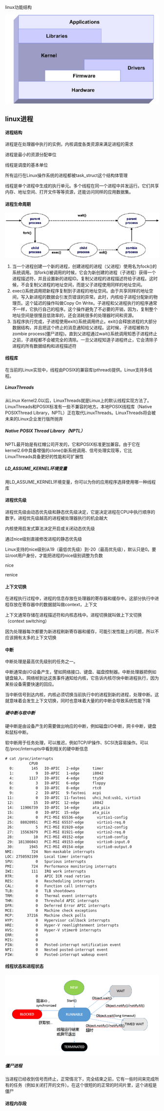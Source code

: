 linux功能结构

![image-20200204122906827](pic/linux结构/image-20200204122906827.png)



## linux进程

#### 进程结构

进程是在处理器中执行的实例，内核调度各类资源来满足进程的需求

进程是最小的资源分配单位

线程是调度的基本单位

所有运行在Linux操作系统的进程都被task_struct这个结构体管理

线程是单个进程中生成的执行单元。多个线程在同一个进程中并发运行。它们共享内存、地址空间、打开文件等等资源，还能访问同样的应用数据集。

#### 进程生命周期

![image-20200204134851346](pic/linux结构/image-20200204134851346.png)



1. 当一个进程创建一个新的进程，创建进程的进程（父进程）使用名为fock()的系统调用。当fork()被调用的时候，它会为新创建的进程（子进程）获得一个进程描述符，并且设置新的进程ID。复制父进程的进程描述符给子进程。这时候，不会复制父进程的地址空间，而是父子进程使用同样的地址空间。
2. exec()系统调用把新程序复制到子进程的地址空间。由于共享同样的地址空间，写入新进程的数据会引发页错误的异常。此时，内核给子进程分配新的物理页。这个延迟的操作叫做Copy	On	Write。子进程和父进程执行的程序通常不一样，它执行自己的程序。这个操作避免了不必要的开销，因为，复制整个地址空间是很慢且低效率的，还会消耗很多的处理器时间和资源。
3. 当程序执行完成，子进程使用exit()系统调用终止。exit()会释放进程的大部分数据结构，并且把这个终止的消息通知给父进程。这时候，子进程被称为zombie	process(僵尸进程)。直到父进程通过wait()系统调用知悉子进程终止之前，子进程都不会被完全的清除。一旦父进程知道子进程终止，它会清除子进程的所有数据结构和进程描述符

#### 线程库

在当前的Linux实现中，线程由POSIX的兼容库(pthread)提供。Linux支持多线程。

##### LinuxThreads
从Linux	Kernel2.0以后，LinuxThreads就是Linux上的默认线程实现方法了。LinuxThreads和POSIX标准有一些不兼容的地方。本地POSIX线程库（Native	POSIXThread	Library，NPTL）正在取代LinuxThreads。LinuxThreads将会被未来的Linux企业发行版所抛弃

##### Native	POSIX	Thread	Library（NPTL）
NPTL最开始是有红帽公司开发的，它和POSIX标准更加兼容。由于它在kernel2.6中具备增强的clone()新系统调用、信号处理实现等，它比LinuxThreads具备更好的性能和可扩展性

##### LD_ASSUME_KERNEL环境变量

用LD_ASSUME_KERNEL环境变量，你可以为你的应用程序选择使用哪一种线程库



#### 进程优先级

进程优先级由动态优先级和静态优先级决定，它是决定进程在CPU中执行顺序的数字。进程优先级越高的进程被处理器执行的机会越大

内核使用启发式算法决定开启或关闭动态优先级

通过nice级别直接修改进程的静态优先级

Linux支持的nice级别从19（最低优先级）到-20（最高优先级），默认只是0。要以root用户身份，才能把进程的nice级别调整为负数

nice

renice



#### 上下文切换

在进程执行过程中，进程的信息存放在处理器的寄存器和缓存中。这部分执行中进程存放在寄存器中的数据就叫做context，上下文

上下文通常存储在进程描述符和内核态栈中。进程切换就叫做上下文切换（context	switching）

因为处理器每次都要为新进程刷新寄存器和缓存，可能引发性能上的问题，所以不应该拥有太多的上下文切换



#### 中断

中断处理是最高优先级别的任务之一。

中断通常由I/O设备产生，譬如网络接口、键盘、磁盘控制器。中断处理器把例如键盘输入、网络帧到达这类事件通知给内核，它告诉内核尽快中断进程执行，因为某些设备需要快速的回应。

当中断信号到达内核，内核必须切换当前执行中的进程到新的进程，处理中断。这就意味着会发生上下文切换，同时也意味着大量的的中断会导致系统性能下降



##### 硬中断与软中断

硬中断是由设备产生的需要做出响应的中断，例如磁盘I/O中断，网卡中断，键盘和鼠标中断。

软中断用于任务处理，可以推迟，例如TCP/IP操作、SCSI洗容易操作。可以在/proc/interrupts中看到相关的硬中断信息

```
# cat /proc/interrupts 
           CPU0       
  0:        145   IO-APIC   2-edge      timer
  1:          9   IO-APIC   1-edge      i8042
  4:       1117   IO-APIC   4-edge      ttyS0
  6:          3   IO-APIC   6-edge      floppy
  8:          0   IO-APIC   8-edge      rtc0
  9:          2   IO-APIC   9-fasteoi   acpi
 11:          0   IO-APIC  11-fasteoi   uhci_hcd:usb1, virtio3
 12:         15   IO-APIC  12-edge      i8042
 14:   11906739   IO-APIC  14-edge      ata_piix
 15:          0   IO-APIC  15-edge      ata_piix
 24:          0   PCI-MSI 65536-edge      virtio1-config
 25:   88020951   PCI-MSI 65537-edge      virtio1-req.0
 26:          5   PCI-MSI 81920-edge      virtio2-config
 27:   15563679   PCI-MSI 81921-edge      virtio2-req.0
 28:         10   PCI-MSI 49152-edge      virtio0-config
 29:  181386043   PCI-MSI 49153-edge      virtio0-input.0
 30:       1945   PCI-MSI 49154-edge      virtio0-output.0
NMI:        724   Non-maskable interrupts
LOC: 2750592199   Local timer interrupts
SPU:          0   Spurious interrupts
PMI:        724   Performance monitoring interrupts
IWI:        111   IRQ work interrupts
RTR:          0   APIC ICR read retries
RES:          0   Rescheduling interrupts
CAL:          0   Function call interrupts
TLB:          0   TLB shootdowns
TRM:          0   Thermal event interrupts
THR:          0   Threshold APIC interrupts
DFR:          0   Deferred Error APIC interrupts
MCE:          0   Machine check exceptions
MCP:      37216   Machine check polls
HYP:          0   Hypervisor callback interrupts
HRE:          0   Hyper-V reenlightenment interrupts
HVS:          0   Hyper-V stimer0 interrupts
ERR:          0
MIS:          0
PIN:          0   Posted-interrupt notification event
NPI:          0   Nested posted-interrupt event
PIW:          0   Posted-interrupt wakeup event
```



#### 线程状态和进程状态

![image-20200204151903042](pic/linux结构/image-20200204151903042.png)



##### 僵尸进程
当进程已经收到信号而终止，正常情况下，完全结束之前，它有一些时间来完成所有的任务（例如关闭打开的文件）。在这个很短的的正常的时间片里，这个进程是僵尸



#### 	进程内存段

